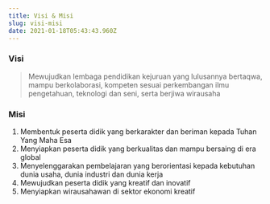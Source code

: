 ```yaml
---
title: Visi & Misi
slug: visi-misi
date: 2021-01-18T05:43:43.960Z
---
```

### Visi

> Mewujudkan lembaga pendidikan kejuruan yang lulusannya bertaqwa, mampu berkolaborasi, kompeten sesuai perkembangan ilmu pengetahuan, teknologi dan seni, serta berjiwa wirausaha

### Misi

1. Membentuk peserta didik yang berkarakter dan beriman kepada Tuhan Yang Maha Esa
2. Menyiapkan peserta didik yang berkualitas dan mampu bersaing di era global
3. Menyelenggarakan pembelajaran yang berorientasi kepada kebutuhan dunia usaha, dunia industri dan dunia kerja
4. Mewujudkan peserta didik yang kreatif dan inovatif
5. Menyiapkan wirausahawan di sektor ekonomi kreatif